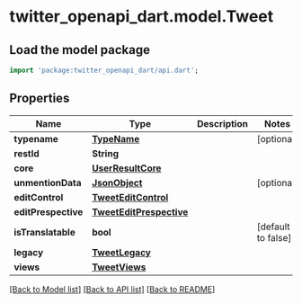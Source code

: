 # twitter_openapi_dart.model.Tweet

## Load the model package
```dart
import 'package:twitter_openapi_dart/api.dart';
```

## Properties
Name | Type | Description | Notes
------------ | ------------- | ------------- | -------------
**typename** | [**TypeName**](TypeName.md) |  | [optional] 
**restId** | **String** |  | 
**core** | [**UserResultCore**](UserResultCore.md) |  | 
**unmentionData** | [**JsonObject**](.md) |  | [optional] 
**editControl** | [**TweetEditControl**](TweetEditControl.md) |  | 
**editPrespective** | [**TweetEditPrespective**](TweetEditPrespective.md) |  | 
**isTranslatable** | **bool** |  | [default to false]
**legacy** | [**TweetLegacy**](TweetLegacy.md) |  | 
**views** | [**TweetViews**](TweetViews.md) |  | 

[[Back to Model list]](../README.md#documentation-for-models) [[Back to API list]](../README.md#documentation-for-api-endpoints) [[Back to README]](../README.md)


